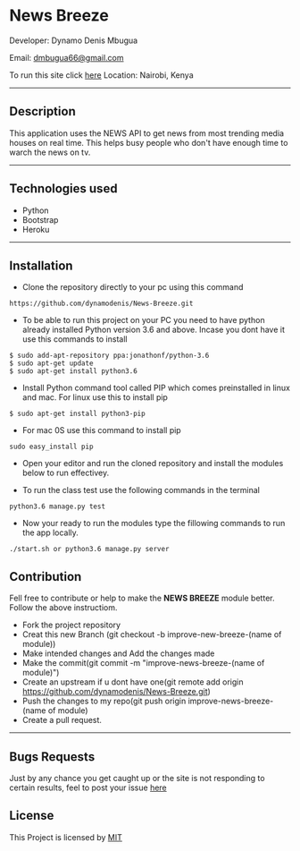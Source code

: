 # News Breeze

Developer: Dynamo Denis Mbugua

Email: dmbugua66@gmail.com

To run this site click [here](https://news-breeze.herokuapp.com/)
Location: Nairobi, Kenya

---
## Description

This application uses the NEWS API to get news from most trending media houses on real time. This helps busy people who don't have enough time to warch the news on tv.

---
## Technologies used

- Python
- Bootstrap
- Heroku

---

## Installation
- Clone the repository directly to your pc using this command
```
https://github.com/dynamodenis/News-Breeze.git
```
- To be able to run this project on your PC you need to have python already installed Python version 3.6 and above. Incase you dont have it use this commands to install

```
$ sudo add-apt-repository ppa:jonathonf/python-3.6
$ sudo apt-get update
$ sudo apt-get install python3.6
```
- Install Python command tool called PIP which comes preinstalled in linux and mac.
For linux use this to install pip
```
$ sudo apt-get install python3-pip 
```
- For mac 0S use this command to install pip
```
sudo easy_install pip
```
- Open your editor and run the cloned repository and install the modules below to run effectivey.

- To run the class test use the following commands in the terminal
```
python3.6 manage.py test
```

- Now your ready to run the modules type the fillowing commands to run the app locally.
```
./start.sh or python3.6 manage.py server
```

## Contribution

Fell free to contribute or help to make the **NEWS BREEZE** module better. Follow the above instructiom.

- Fork the project repository
- Creat this new Branch (git checkout -b improve-new-breeze-(name of module))
- Make intended changes and Add the changes made
- Make the commit(git commit -m "improve-news-breeze-(name of module)")
- Create an upstream if u dont have one(git remote add origin https://github.com/dynamodenis/News-Breeze.git)
- Push the changes to my repo(git push origin improve-news-breeze-(name of module)
- Create a pull request.

---
## Bugs Requests

Just by any chance you get caught up or the site is not responding to certain results, feel to post your issue [here](https://github.com/dynamodenis/News-Breeze/issues/new)

## License

This Project is licensed by [MIT](License.txt)




